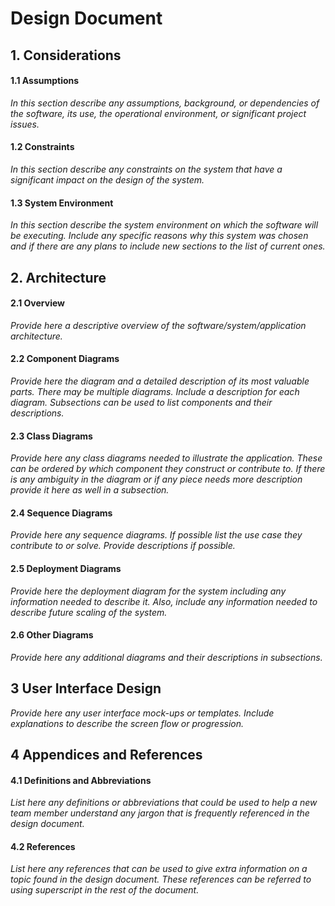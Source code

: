 # Design Document


## 1. Considerations


#### 1.1 Assumptions
*In this section describe any assumptions, background, or dependencies of the software, its use, the operational environment, or significant project issues.*

#### 1.2 Constraints
*In this section describe any constraints on the system that have a significant impact on the design of the system.*

#### 1.3 System Environment
*In this section describe the system environment on which the software will be executing. Include any specific reasons why this system was chosen and if there are any plans to include new sections to the list of current ones.*

## 2. Architecture


#### 2.1 Overview
*Provide here a descriptive overview of the software/system/application architecture.*

#### 2.2 Component Diagrams
*Provide here the diagram and a detailed description of its most valuable parts. There may be multiple diagrams. Include a description for each diagram. Subsections can be used to list components and their descriptions.*

#### 2.3 Class Diagrams
*Provide here any class diagrams needed to illustrate the application. These can be ordered by which component they construct or contribute to. If there is any ambiguity in the diagram or if any piece needs more description provide it here as well in a subsection.*

#### 2.4 Sequence Diagrams
*Provide here any sequence diagrams. If possible list the use case they contribute to or solve. Provide descriptions if possible.*

#### 2.5 Deployment Diagrams
*Provide here the deployment diagram for the system including any information needed to describe it. Also, include any information needed to describe future scaling of the system.*

#### 2.6 Other Diagrams
*Provide here any additional diagrams and their descriptions in subsections.*

## 3 User Interface Design
*Provide here any user interface mock-ups or templates. Include explanations to describe the screen flow or progression.*

## 4 Appendices and References


#### 4.1 Definitions and Abbreviations
*List here any definitions or abbreviations that could be used to help a new team member understand any jargon that is frequently referenced in the design document.*

#### 4.2 References
*List here any references that can be used to give extra information on a topic found in the design document. These references can be referred to using superscript in the rest of the document.*